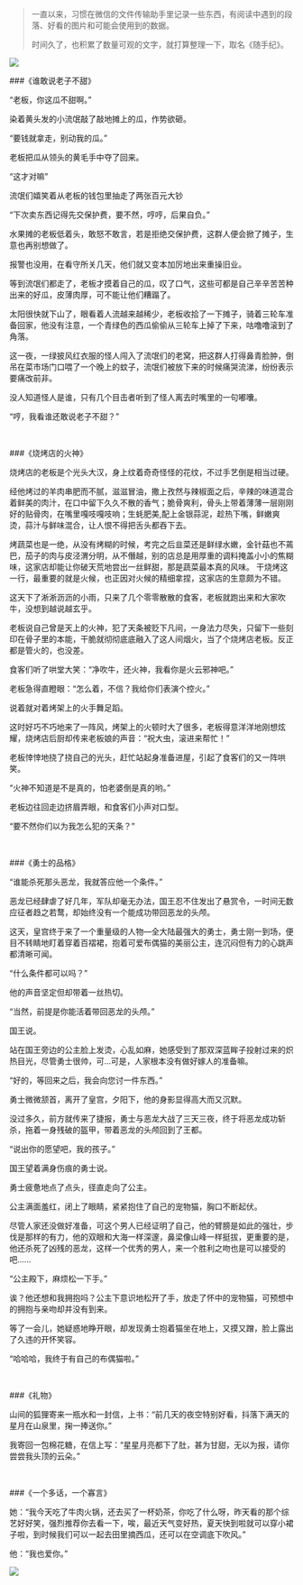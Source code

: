 >一直以来，习惯在微信的文件传输助手里记录一些东西，有阅读中遇到的段落、好看的图片和可能会使用到的数据。
>
>时间久了，也积累了数量可观的文字，就打算整理一下，取名《随手纪》。

![](https://upload-images.jianshu.io/upload_images/6943526-d0e3d6354ec1b05d.gif?imageMogr2/auto-orient/strip)


###《谁敢说老子不甜》

“老板，你这瓜不甜啊。”

染着黄头发的小流氓敲了敲地摊上的瓜，作势欲砸。

“要钱就拿走，别动我的瓜。”

老板把瓜从领头的黄毛手中夺了回来。

“这才对嘛”

流氓们嬉笑着从老板的钱包里抽走了两张百元大钞

“下次卖东西记得先交保护费，要不然，哼哼，后果自负。”

水果摊的老板低着头，敢怒不敢言，若是拒绝交保护费，这群人便会掀了摊子，生意也再别想做了。

报警也没用，在看守所关几天，他们就又变本加厉地出来重操旧业。

等到流氓们都走了，老板才摸着自己的瓜，叹了口气，这些可都是自己辛辛苦苦种出来的好瓜，皮薄肉厚，可不能让他们糟蹋了。

太阳很快就下山了，眼看着人流越来越稀少，老板收拾了一下摊子，骑着三轮车准备回家，他没有注意，一个青绿色的西瓜偷偷从三轮车上掉了下来，咕噜噜滚到了角落。

这一夜，一绿披风红衣服的怪人闯入了流氓们的老窝，把这群人打得鼻青脸肿，倒吊在菜市场门口喂了一个晚上的蚊子，流氓们被放下来的时候痛哭流涕，纷纷表示要痛改前非。

没人知道怪人是谁，只有几个目击者听到了怪人离去时嘴里的一句嘟囔。

“哼，我看谁还敢说老子不甜？”

<br/>

###《烧烤店的火神》

烧烤店的老板是个光头大汉，身上纹着奇奇怪怪的花纹，不过手艺倒是相当过硬。

经他烤过的羊肉串肥而不腻，滋滋冒油，撒上孜然与辣椒面之后，辛辣的味道混合着鲜美的肉汁，在口中留下久久不散的香气；脆骨爽利，骨头上带着薄薄一层刚刚好的贴骨肉，在嘴里嘎吱嘎吱响；生蚝肥美,配上金银蒜泥，趁热下嘴，鲜嫩爽烫，蒜汁与鲜味混合，让人恨不得把舌头都吞下去。

烤蔬菜也是一绝，从没有烤糊的时候，考完之后韭菜还是鲜绿水嫩，金针菇也不蔫巴，茄子的肉与皮泾渭分明，从不僭越，别的店总是用厚重的调料掩盖小小的焦糊味，这家店却能让你破天荒地尝出一丝鲜甜，那是蔬菜最本真的风味。
干烧烤这一行，最重要的就是火候，也正因对火候的精细拿捏，这家店的生意颇为不错。

这天下了淅淅沥沥的小雨，只来了几个零零散散的食客，老板就跑出来和大家吹牛，没想到越说越玄乎。

老板说自己曾是天上的火神，犯了天条被贬下凡间，一身法力尽失，只留下一些刻印在骨子里的本能，干脆就彻彻底底融入了这人间烟火，当了个烧烤店老板。反正都是管火的，也没差。

食客们听了哄堂大笑：“净吹牛，还火神，我看你是火云邪神吧。”

老板急得直瞪眼：“怎么着，不信？我给你们表演个控火。”

说着就对着烤架上的火手舞足蹈。

这时好巧不巧地来了一阵风，烤架上的火顿时大了很多，老板得意洋洋地刚想炫耀，烧烤店后厨却传来老板娘的声音：“祝大虫，滚进来帮忙！”

老板悻悻地挠了挠自己的光头，赶忙站起身准备进屋，引起了食客们的又一阵哄笑。

“火神不知道是不是真的，怕老婆倒是真的哟。”

老板边往回走边挤眉弄眼，和食客们小声对口型。

“要不然你们以为我怎么犯的天条？”

<br/>

###《勇士的品格》

 “谁能杀死那头恶龙，我就答应他一个条件。”

恶龙已经肆虐了好几年，军队却毫无办法，国王忍不住发出了悬赏令，一时间无数应征者趋之若鹜，却始终没有一个能成功带回恶龙的头颅。

这天，皇宫终于来了一个重量级的人物—全大陆最强大的勇士，勇士刚一到场，便目不转睛地盯着穿着百褶裙，抱着可爱布偶猫的美丽公主，连沉闷但有力的心跳声都清晰可闻。

“什么条件都可以吗？”

他的声音坚定但却带着一丝热切。

“当然，前提是你能活着带回恶龙的头颅。”

国王说。

站在国王旁边的公主脸上发烫，心乱如麻，她感受到了那双深蓝眸子投射过来的炽热目光，尽管勇士很帅，可…可是，人家根本没有做好嫁人的准备嘛。

“好的，等回来之后，我会向您讨一件东西。”

勇士微微颔首，离开了皇宫，夕阳下，他的身影显得高大而又沉默。

没过多久，前方就传来了捷报，勇士与恶龙大战了三天三夜，终于将恶龙成功斩杀，拖着一身残破的盔甲，带着恶龙的头颅回到了王都。

“说出你的愿望吧，我的孩子。”

国王望着满身伤痕的勇士说。

勇士疲惫地点了点头，径直走向了公主。

公主满面羞红，闭上了眼睛，紧紧抱住了自己的宠物猫，胸口不断起伏。

尽管人家还没做好准备，可这个男人已经证明了自己，他的臂膀是如此的强壮，步伐是那样的有力，他的双眼和大海一样深邃，鼻梁像山峰一样挺拔，更重要的是，他还杀死了凶残的恶龙，这样一个优秀的男人，来一个胜利之吻也是可以接受的吧……

“公主殿下，麻烦松一下手。”

诶？他还想和我拥抱吗？公主下意识地松开了手，放走了怀中的宠物猫，可预想中的拥抱与亲吻却并没有到来。

等了一会儿，她疑惑地睁开眼，却发现勇士抱着猫坐在地上，又摸又蹭，脸上露出了久违的开怀笑容。

“哈哈哈，我终于有自己的布偶猫啦。”

<br/>

###《礼物》

山间的狐狸寄来一瓶水和一封信，上书：“前几天的夜空特别好看，抖落下满天的星月在山泉里，掬一捧送你。”

我寄回一包棉花糖，在信上写：“星星月亮都下了肚，甚为甘甜，无以为报，请你尝尝我头顶的云朵。” 

<br/>

###《一个多话，一个寡言》

她：“我今天吃了牛肉火锅，还去买了一杯奶茶，你吃了什么呀，昨天看的那个综艺好好笑，强烈推荐你去看一下，唉，最近天气变好热，夏天快到啦就可以穿小裙子啦，到时候我们可以一起去田里摘西瓜，还可以在空调底下吹风。”

他：“我也爱你。”


![](https://upload-images.jianshu.io/upload_images/6943526-954eef7ef0626350.gif?imageMogr2/auto-orient/strip)
